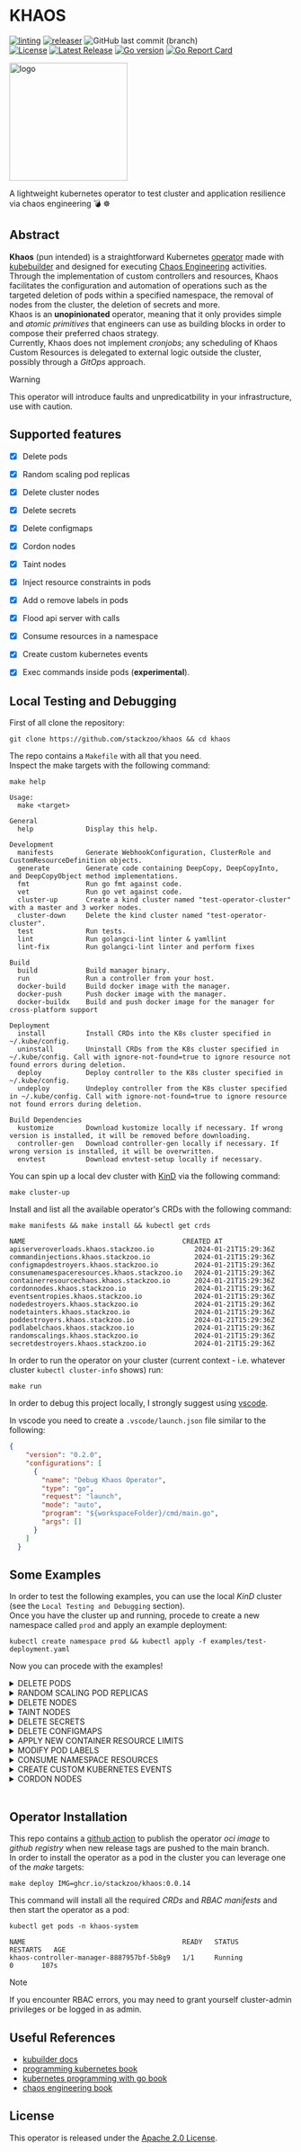 # KHAOS
[![linting](https://github.com/stackzoo/khaos/actions/workflows/linting.yaml/badge.svg)](https://github.com/stackzoo/khaos/actions/workflows/linting.yaml)  [![releaser](https://github.com/stackzoo/khaos/actions/workflows/release.yaml/badge.svg)](https://github.com/stackzoo/khaos/actions/workflows/release.yaml)  ![GitHub last commit (branch)](https://img.shields.io/github/last-commit/stackzoo/khaos/main)  
[![License](https://img.shields.io/badge/License-Apache_2.0-blue.svg)](https://opensource.org/licenses/Apache-2.0)  [![Latest Release](https://img.shields.io/github/v/release/stackzoo/khaos?logo=github)](https://github.com/stackzoo/khaos/releases/latest)  [![Go version](https://img.shields.io/github/go-mod/go-version/stackzoo/khaos.svg)](https://github.com/stackzoo/khaos)  [![Go Report Card](https://goreportcard.com/badge/github.com/stackzoo/khaos)](https://goreportcard.com/report/github.com/stackzoo/khaos)  



<img src="docs/images/logo4.png" alt="logo" width="210" height="210">  

A lightweight kubernetes operator to test cluster and application resilience via chaos engineering 💣 ☸️  

## Abstract
**Khaos** (pun intended) is a straightforward Kubernetes [operator](https://kubernetes.io/docs/concepts/extend-kubernetes/operator/) made with [kubebuilder](https://github.com/kubernetes-sigs/kubebuilder) and designed for executing [Chaos Engineering](https://en.wikipedia.org/wiki/Chaos_engineering) activities.  
Through the implementation of custom controllers and resources, Khaos facilitates the configuration and automation of operations such as the targeted deletion of pods within a specified namespace, the removal of nodes from the cluster, the deletion of secrets and more.  
Khaos is an **unopinionated** operator, meaning that it only provides simple and *atomic primitives* that engineers can use as building blocks in order to compose their preferred chaos strategy.  
Currently, Khaos does not implement *cronjobs*; any scheduling of Khaos Custom Resources is delegated to external logic outside the cluster, possibly through a *GitOps* approach.  

> [!WARNING]  
> This operator will introduce faults and unpredicatbility in your infrastructure, use with caution.  

## Supported features
- [X] Delete pods
- [X] Random scaling pod replicas
- [x] Delete cluster nodes
- [X] Delete secrets
- [X] Delete configmaps
- [X] Cordon nodes
- [X] Taint nodes
- [X] Inject resource constraints in pods
- [X] Add o remove labels in pods
- [X] Flood api server with calls
- [X] Consume resources in a namespace
- [X] Create custom kubernetes events
- [X] Exec commands inside pods (**experimental**).  



## Local Testing and Debugging
First of all clone the repository:  
```console
git clone https://github.com/stackzoo/khaos && cd khaos
```  

The repo contains a `Makefile` with all that you need.  
Inspect the make targets with the following command:  
```console
make help

Usage:
  make <target>

General
  help             Display this help.

Development
  manifests        Generate WebhookConfiguration, ClusterRole and CustomResourceDefinition objects.
  generate         Generate code containing DeepCopy, DeepCopyInto, and DeepCopyObject method implementations.
  fmt              Run go fmt against code.
  vet              Run go vet against code.
  cluster-up       Create a kind cluster named "test-operator-cluster" with a master and 3 worker nodes.
  cluster-down     Delete the kind cluster named "test-operator-cluster".
  test             Run tests.
  lint             Run golangci-lint linter & yamllint
  lint-fix         Run golangci-lint linter and perform fixes

Build
  build            Build manager binary.
  run              Run a controller from your host.
  docker-build     Build docker image with the manager.
  docker-push      Push docker image with the manager.
  docker-buildx    Build and push docker image for the manager for cross-platform support

Deployment
  install          Install CRDs into the K8s cluster specified in ~/.kube/config.
  uninstall        Uninstall CRDs from the K8s cluster specified in ~/.kube/config. Call with ignore-not-found=true to ignore resource not found errors during deletion.
  deploy           Deploy controller to the K8s cluster specified in ~/.kube/config.
  undeploy         Undeploy controller from the K8s cluster specified in ~/.kube/config. Call with ignore-not-found=true to ignore resource not found errors during deletion.

Build Dependencies
  kustomize        Download kustomize locally if necessary. If wrong version is installed, it will be removed before downloading.
  controller-gen   Download controller-gen locally if necessary. If wrong version is installed, it will be overwritten.
  envtest          Download envtest-setup locally if necessary.
```   

You can spin up a local dev cluster with [KinD](https://kind.sigs.k8s.io/) via the following command:  
```console
make cluster-up
```   

Install and list all the available operator's CRDs with the following command:  
```console
make manifests && make install && kubectl get crds

NAME                                       CREATED AT
apiserveroverloads.khaos.stackzoo.io          2024-01-21T15:29:36Z
commandinjections.khaos.stackzoo.io           2024-01-21T15:29:36Z
configmapdestroyers.khaos.stackzoo.io         2024-01-21T15:29:36Z
consumenamespaceresources.khaos.stackzoo.io   2024-01-21T15:29:36Z
containerresourcechaos.khaos.stackzoo.io      2024-01-21T15:29:36Z
cordonnodes.khaos.stackzoo.io                 2024-01-21T15:29:36Z
eventsentropies.khaos.stackzoo.io             2024-01-21T15:29:36Z
nodedestroyers.khaos.stackzoo.io              2024-01-21T15:29:36Z
nodetainters.khaos.stackzoo.io                2024-01-21T15:29:36Z
poddestroyers.khaos.stackzoo.io               2024-01-21T15:29:36Z
podlabelchaos.khaos.stackzoo.io               2024-01-21T15:29:36Z
randomscalings.khaos.stackzoo.io              2024-01-21T15:29:36Z
secretdestroyers.khaos.stackzoo.io            2024-01-21T15:29:36Z
```  

In order to run the operator on your cluster (current context - i.e. whatever cluster `kubectl cluster-info` shows) run:  
```console
make run
```  


In order to debug this project locally, I strongly suggest using [vscode](https://code.visualstudio.com/).  

In vscode you need to create a `.vscode/launch.json` file similar to the following:  
```json
{
    "version": "0.2.0",
    "configurations": [
      {
        "name": "Debug Khaos Operator",
        "type": "go",
        "request": "launch",
        "mode": "auto",
        "program": "${workspaceFolder}/cmd/main.go",
        "args": []
      }
    ]
  }
```   



## Some Examples

In order to test the following examples, you can use the local *KinD* cluster (see the `Local Testing and Debugging` section).  
Once you have the cluster up and running, procede to create a new namespace called `prod` and apply an example deployment:  

```console
kubectl create namespace prod && kubectl apply -f examples/test-deployment.yaml
```  

Now you can procede with the examples!  

<details>
  <summary>DELETE PODS</summary>

Wait for all the pods in the `prod` namespace to be up and running and then apply the `PodDestroyer` manifest:  

```yaml
apiVersion: khaos.stackzoo.io/v1alpha1
kind: PodDestroyer
metadata:
  name: nginx-destroyer
spec:
  selector:
    matchLabels:
      app: nginx
  maxPods: 9
  namespace: prod
```  



```console
kubectl apply -f examples/pod-destroyer.yaml
```

Now you can observe 2 things:  
1. the pods in prod namespace are being Terminated (and recreated by the replicaset):  
```console
NAME                                READY   STATUS              RESTARTS   AGE
nginx-deployment-7bf8c77b5b-5fvrc   1/1     Running             0          6s
nginx-deployment-7bf8c77b5b-5qcx4   1/1     Running             0          6s
nginx-deployment-7bf8c77b5b-6kmbd   0/1     ContainerCreating   0          6s
nginx-deployment-7bf8c77b5b-75bg6   1/1     Running             0          6s
nginx-deployment-7bf8c77b5b-bcbk5   1/1     Running             0          6s
nginx-deployment-7bf8c77b5b-f5wkh   1/1     Running             0          6s
nginx-deployment-7bf8c77b5b-gfdzl   1/1     Running             0          6s
nginx-deployment-7bf8c77b5b-gmhr2   1/1     Running             0          6s
nginx-deployment-7bf8c77b5b-gsprh   1/1     Terminating         0          6s
nginx-deployment-7bf8c77b5b-hvsff   1/1     Running             0          6s
nginx-deployment-7bf8c77b5b-v4j9v   0/1     ContainerCreating   0          6s
nginx-deployment-7bf8c77b5b-zxxv7   0/1     Terminating         0          6s
nginx-deployment-7bf8c77b5b-6kmbd   1/1     Running             0          6s
nginx-deployment-7bf8c77b5b-zxxv7   0/1     Terminating         0          6s
nginx-deployment-7bf8c77b5b-zxxv7   0/1     Terminating         0          6s
nginx-deployment-7bf8c77b5b-zxxv7   0/1     Terminating         0          6s
nginx-deployment-7bf8c77b5b-v4j9v   1/1     Running             0          7s
nginx-deployment-7bf8c77b5b-gsprh   0/1     Terminating         0          32s
nginx-deployment-7bf8c77b5b-gsprh   0/1     Terminating         0          33s
nginx-deployment-7bf8c77b5b-gsprh   0/1     Terminating         0          33s
nginx-deployment-7bf8c77b5b-gsprh   0/1     Terminating         0          33s
```  
2. Our operator shows the reconciliation logic's logs:  
```console   
2023-11-28T14:07:18+01:00       INFO    Reconciling PodDestroyer: default/nginx-destroyer       {"controller": "poddestroyer", "controllerGroup": "khaos.stackzoo.io", "controllerKind": "PodDestroyer", "PodDestroyer": {"name":"nginx-destroyer","namespace":"default"}, "namespace": "default", "name": "nginx-destroyer", "reconcileID": "1e16a7d2-825a-4b46-b4e5-ac1228bc1c36"}
2023-11-28T14:07:18+01:00       INFO    Selector: {map[app:nginx] []}   {"controller": "poddestroyer", "controllerGroup": "khaos.stackzoo.io", "controllerKind": "PodDestroyer", "PodDestroyer": {"name":"nginx-destroyer","namespace":"default"}, "namespace": "default", "name": "nginx-destroyer", "reconcileID": "1e16a7d2-825a-4b46-b4e5-ac1228bc1c36"}
2023-11-28T14:07:18+01:00       INFO    MaxPods: 9      {"controller": "poddestroyer", "controllerGroup": "khaos.stackzoo.io", "controllerKind": "PodDestroyer", "PodDestroyer": {"name":"nginx-destroyer","namespace":"default"}, "namespace": "default", "name": "nginx-destroyer", "reconcileID": "1e16a7d2-825a-4b46-b4e5-ac1228bc1c36"}
2023-11-28T14:07:18+01:00       INFO    Namespace: prod {"controller": "poddestroyer", "controllerGroup": "khaos.stackzoo.io", "controllerKind": "PodDestroyer", "PodDestroyer": {"name":"nginx-destroyer","namespace":"default"}, "namespace": "default", "name": "nginx-destroyer", "reconcileID": "1e16a7d2-825a-4b46-b4e5-ac1228bc1c36"}
```  

Now we can inspect the status of our PodDestroyer object:  
```console 
kubectl get poddestroyer

NAME              AGE
nginx-destroyer   4m51s
```  

```console
kubectl get poddestroyer nginx-destroyer -o yaml
```  
This will retrieve our resource in `yaml` format:  
```yaml
apiVersion: khaos.stackzoo.io/v1alpha1
kind: PodDestroyer
metadata:
  annotations:
    kubectl.kubernetes.io/last-applied-configuration: |
      {"apiVersion":"khaos.stackzoo.io/v1alpha1","kind":"PodDestroyer","metadata":{"annotations":{},"name":"nginx-destroyer","namespace":"default"},"spec":{"maxPods":9,"namespace":"prod","selector":{"matchLabels":{"app":"nginx"}}}}
  creationTimestamp: "2023-11-28T13:07:18Z"
  generation: 1
  name: nginx-destroyer
  namespace: default
  resourceVersion: "2009"
  uid: fbba6287-6f70-406b-821e-9000f097afc5
spec:
  maxPods: 9
  namespace: prod
  selector:
    matchLabels:
      app: nginx
status:
  numPodsDestroyed: 9
```  

The `status` spec tells you how many pods have been successfully destroyed.  


</details>  



<details>
  <summary>RANDOM SCALING POD REPLICAS</summary>


Apply an example deployment:  


```console
kubectl apply -f examples/random-scaling-test-deployment.yaml
```  

Retrieve our deployment's pods in the default namespace:  
```console
kubectl get pods

NAME                                         READY   STATUS    RESTARTS   AGE
random-scaling-deployment-56c5d5bb74-pcgm6   1/1     Running   0          52s
random-scaling-deployment-56c5d5bb74-rw4sp   1/1     Running   0          52s
random-scaling-deployment-56c5d5bb74-tpvxb   1/1     Running   0          52s
```  

Now apply the following `RandomScaling` manifest:  

```yaml
apiVersion: khaos.stackzoo.io/v1alpha1
kind: RandomScaling
metadata:
  name: example-randomscaling
spec:
  deployment: random-scaling-deployment
  minReplicas: 2
  maxReplicas: 13
```   

```console
kubectl apply -f examples/random-scaling.yaml
```   

This will scale our deployment by randomly picking a number between `minReplicas` and `maxReplicas`.  


Check again our pods:  
```console
kubectl get pods

NAME                                         READY   STATUS    RESTARTS   AGE
random-scaling-deployment-56c5d5bb74-2tcss   1/1     Running   0          2m49s
random-scaling-deployment-56c5d5bb74-8c5gf   1/1     Running   0          2m49s
random-scaling-deployment-56c5d5bb74-bjpkc   1/1     Running   0          2m49s
random-scaling-deployment-56c5d5bb74-cctcz   1/1     Running   0          2m49s
random-scaling-deployment-56c5d5bb74-pcgm6   1/1     Running   0          5m44s
random-scaling-deployment-56c5d5bb74-rw4sp   1/1     Running   0          5m44s
random-scaling-deployment-56c5d5bb74-tpvxb   1/1     Running   0          5m44s
```  

You can notice that there are 4 more pods!  

Our operator shows the reconciliation logic's logs:  
```console   
2024-01-21T17:47:32+01:00       INFO    Starting reconcile for random scaling - deployment random-scaling-deployment    {"controller": "randomscaling", "controllerGroup": "khaos.stackzoo.io", "controllerKind": "RandomScaling", "RandomScaling": {"name":"example-randomscaling","namespace":"default"}, "namespace": "default", "name": "example-randomscaling", "reconcileID": "4cda6061-a893-470a-8a43-1a222256d987"}
2024-01-21T17:47:32+01:00       INFO    RandomReplicas 7       {"controller": "randomscaling", "controllerGroup": "khaos.stackzoo.io", "controllerKind": "RandomScaling", "RandomScaling": {"name":"example-randomscaling","namespace":"default"}, "namespace": "default", "name": "example-randomscaling", "reconcileID": "4cda6061-a893-470a-8a43-1a222256d987"}
```  

Now we can inspect the status of our PodDestroyer object:  
```console 
kubectl get randomscaling example-randomscaling -o yaml
```  

This will retrieve our resource in `yaml` format:  
```yaml
apiVersion: khaos.stackzoo.io/v1alpha1
kind: RandomScaling
metadata:
  annotations:
    kubectl.kubernetes.io/last-applied-configuration: |
      {"apiVersion":"khaos.stackzoo.io/v1alpha1","kind":"RandomScaling","metadata":{"annotations":{},"name":"example-randomscaling","namespace":"default"},"spec":{"deployment":"random-scaling-deployment","maxReplicas":10,"minReplicas":1}}
  creationTimestamp: "2024-01-21T16:46:54Z"
  generation: 5
  name: example-randomscaling
  namespace: default
  resourceVersion: "1865"
  uid: 4197f351-4557-4033-b996-fd5f0a8e25fc
spec:
  deployment: random-scaling-deployment
  maxReplicas: 10
  minReplicas: 1
status:
  operationResult: true
```  

The `status` spec tells you that the last trigger has been succesfully completed.  


</details>  




<details>
  <summary>DELETE NODES</summary>

First, retrieve nodes info for your cluster:  
```console
kubectl get nodes

NAME                                  STATUS   ROLES           AGE   VERSION
test-operator-cluster-control-plane   Ready    control-plane   24m   v1.27.3
test-operator-cluster-worker          Ready    <none>          24m   v1.27.3
test-operator-cluster-worker2         Ready    <none>          24m   v1.27.3
test-operator-cluster-worker3         Ready    <none>          24m   v1.27.3

```  

Now apply the following `NodeDestroyer` manifest:  

```yaml
apiVersion: khaos.stackzoo.io/v1alpha1
kind: NodeDestroyer
metadata:
  name: example-node-destroyer
spec:
  nodeNames:
    - test-operator-cluster-worker
    - test-operator-cluster-worker3
```

```console
kubectl apply -f examples/node-destroyer.yaml
```

Now, once again, retrieve the node list from the kuber-apiserver:  
```console
kubectl get nodes

NAME                                  STATUS   ROLES           AGE   VERSION
test-operator-cluster-control-plane   Ready    control-plane   25m   v1.27.3
test-operator-cluster-worker2         Ready    <none>          25m   v1.27.3

```  

As you can see the operator succesfully removed the specified nodes.  


</details>  

<details>
  <summary>TAINT NODES</summary>

First, retrieve nodes info from your cluster:  
```console
kubectl get nodes

NAME                                  STATUS   ROLES           AGE   VERSION
test-operator-cluster-control-plane   Ready    control-plane   2m37s   v1.27.3
test-operator-cluster-worker          Ready    <none>          2m15s   v1.27.3
test-operator-cluster-worker2         Ready    <none>          2m16s   v1.27.3
test-operator-cluster-worker3         Ready    <none>          2m17s   v1.27.3

```  

Retrieve the annotations for the test-operator-cluster-worker3 node:  
```console
kubectl get node test-operator-cluster-worker3 -o=jsonpath='{.spec.taints}' | jq
```  
The previous command should return nothing as our node has no taints.  


Now apply the following `NodeTainter` manifest:  

```yaml
apiVersion: khaos.stackzoo.io/v1alpha1
kind: NodeTainter
metadata:
  name: example-node-tainter
spec:
  nodeNames:
    - test-operator-cluster-worker
    - test-operator-cluster-worker3
```

```console
kubectl apply -f examples/node-tainter.yaml
```  
Check the operator's logs:  
```console
2024-01-17T08:54:47+01:00	INFO	Reconciling NodeTainter: default/example-node-tainter	{"controller": "nodetainter", "controllerGroup": "khaos.stackzoo.io", "controllerKind": "NodeTainter", "NodeTainter": {"name":"example-node-tainter","namespace":"default"}, "namespace": "default", "name": "example-node-tainter", "reconcileID": "1c270341-0b1d-4675-8188-38e82f3ccc9e"}
2024-01-17T08:54:47+01:00	INFO	Node Names: [test-operator-cluster-worker test-operator-cluster-worker3]	{"controller": "nodetainter", "controllerGroup": "khaos.stackzoo.io", "controllerKind": "NodeTainter", "NodeTainter": {"name":"example-node-tainter","namespace":"default"}, "namespace": "default", "name": "example-node-tainter", "reconcileID": "1c270341-0b1d-4675-8188-38e82f3ccc9e"}
```  


Now, once again, retrieve the tain on the node:  
```json
kubectl get node test-operator-cluster-worker3 -o=jsonpath='{.spec.taints}' | jq

[
  {
    "effect": "NoSchedule",
    "key": "khaos.io/tainted",
    "value": "true"
  }
]

```  

As you can see the operator succesfully tainted the specified nodes.  


</details>  




<details>
  <summary>DELETE SECRETS</summary>

First create a new kubernetes secret (empty secret is fine):  

```console
kubectl -n prod create secret generic test-secret

secret/test-secret created
```  

Now apply the following `SecretDestroyer` manifest:  

```yaml
apiVersion: khaos.stackzoo.io/v1alpha1
kind: SecretDestroyer
metadata:
  name: example-secret-destroyer
spec:
  namespace: prod
  secretNames:
    - test-secret
```

```console
kubectl apply -f examples/secret-destroyer.yaml
```  

Try to list all the secrets in the `prod` namespace:  
```console
kubectl -n prod get secrets

No resources found in prod namespace.
```  

The specified secret was successfully removed.  



</details>  


<details>
  <summary>DELETE CONFIGMAPS</summary>

First create a new kubernetes configmap:  

```console
kubectl create configmap test-configmap --namespace=prod --from-literal=message=ready && kubectl -n prod get configmap

configmap/test-configmap created

NAME               DATA   AGE
kube-root-ca.crt   1      2m24s
test-configmap     1      1s

```  

Now apply the following `ConfigMapDestroyer` manifest:  

```yaml
apiVersion: khaos.stackzoo.io/v1alpha1
kind: ConfigMapDestroyer
metadata:
  name: example-configmap-destroyer
spec:
  namespace: prod
  configMapNames:
    - test-configmap
```

```console
kubectl apply -f examples/config-map-destroyer.yaml
```  

Try to list all the configmaps in the `prod` namespace:  
```console
kubectl -n prod get configmap

NAME               DATA   AGE
kube-root-ca.crt   1      9m26s
```  

The specified configmap was successfully removed.  

</details>  


<details>
  <summary>APPLY NEW CONTAINER RESOURCE LIMITS</summary>  

Apply the following `ContainerResourceChaos` manifest:  

```yaml
apiVersion: khaos.stackzoo.io/v1alpha1
kind: ContainerResourceChaos
metadata:
  name: example-container-resource-chaos
  namespace: prod
spec:
  namespace: prod
  DeploymentName: nginx-deployment
  containerName: nginx
  maxCPU: "666m"
  maxRAM: "512Mi"

```  

```console
kubectl apply -f examples/container-resource-chaos.yaml
```  

Now retrieve one of the pod in the prod namespace in `yaml` format and take a look at the resources:  
```yaml
apiVersion: v1
kind: Pod
metadata:
  creationTimestamp: "2023-11-28T13:43:37Z"
  generateName: nginx-deployment-c54b8b4b4-
  labels:
    app: nginx
    pod-template-hash: c54b8b4b4
  name: nginx-deployment-c54b8b4b4-jvw4k
  namespace: prod
  ownerReferences:
  - apiVersion: apps/v1
    blockOwnerDeletion: true
    controller: true
    kind: ReplicaSet
    name: nginx-deployment-c54b8b4b4
    uid: a73e8483-a51b-4f43-806d-38b8976ee61d
  resourceVersion: "6128"
  uid: 6be9fe17-f6b8-418b-96a1-bdf70da8eb95
spec:
  containers:
  - image: nginx:latest
    imagePullPolicy: Always
    name: nginx
    resources: # modified
      limits:
        cpu: 666m
        memory: 512Mi
      requests:
        cpu: 666m
        memory: 512Mi
```   


</details>  




<details>
  <summary>MODIFY POD LABELS</summary>  

Apply the following `PodLabelChaos` manifest:  

```yaml
apiVersion: khaos.stackzoo.io/v1alpha1
kind: PodLabelChaos
metadata:
  name: podlabelchaos-test
spec:
  deploymentName: nginx-deployment
  namespace: prod
  labels:
    chaos: "true"
  addLabels: true

```  

```console
kubectl apply -f examples/pod-label-chaos.yaml
```  

Now retrieve one of the pod in the prod namespace in `yaml` format and take a look at the labels:  
```yaml

apiVersion: v1
kind: Pod
metadata:
  creationTimestamp: "2023-11-28T15:27:22Z"
  generateName: nginx-deployment-6bb89bf6cd-
  labels:
    app: nginx
    chaos: "true"
    pod-template-hash: 6bb89bf6cd
  name: nginx-deployment-6bb89bf6cd-52j42
  namespace: prod

```   


</details>  



<details>
  <summary>CONSUME NAMESPACE RESOURCES</summary>  
This feature of the operator will spin up a busybox deployment with the specified replicas in the specified namespace.  
All the busybox's pod will execute the following command:  

```console
while true; do echo 'Doing extensive tasks'; sleep 1; done
```  


First of all we need to install the **metrics server** on our cluster:  
```console
kubectl apply -f https://github.com/kubernetes-sigs/metrics-server/releases/latest/download/components.yaml  \
&& kubectl patch -n kube-system deployment metrics-server --type=json -p '[{"op":"add","path":"/spec/template/spec/containers/0/args/-","value":"--kubelet-insecure-tls"}]'
```   
Wait for the metric server pod to be up and running and check cluster (nodes) resources:  
```console
kubectl top nodes

NAME                                  CPU(cores)   CPU%   MEMORY(bytes)   MEMORY%
test-operator-cluster-control-plane   221m         2%     697Mi           4%
test-operator-cluster-worker          31m          0%     230Mi           1%
test-operator-cluster-worker2         29m          0%     253Mi           1%
test-operator-cluster-worker3         42m          0%     242Mi           1%
```  


Now apply the following `ConsumeNamespaceResources` manifest:  

```yaml
apiVersion: khaos.stackzoo.io/v1alpha1
kind: ConsumeNamespaceResources
metadata:
  name: example-consume-resources
spec:
  targetNamespace: prod
  numPods: 200

```  

```console
kubectl apply -f examples/consume-namespace-resources.yaml  
```  

Let's inspect the deployment in the `prod` namespace:  
```console
kubectl -n prod get deployment

NAME                 READY   UP-TO-DATE   AVAILABLE     AGE
busybox-deployment   200/200   80           80          44s
nginx-deployment     10/10     10           10          10m
```  

Let's now review the nodes usagge:  
```console
kubectl top nodes

NAME                                  CPU(cores)   CPU%   MEMORY(bytes)   MEMORY%   
test-operator-cluster-control-plane   845m         10%    904Mi           5%        
test-operator-cluster-worker          1790m        22%    938Mi           5%        
test-operator-cluster-worker2         1494m        18%    1039Mi          6%        
test-operator-cluster-worker3         1673m        20%    1045Mi          6%
```  

As we can see, our deployment in the *prod* namespace is consuming resources!  
Now try deleting the `ConsumeNamespaceResources` object:  
```console
kubectl delete -f examples/consume-namespace-resources.yaml

consumenamespaceresources.khaos.stackzoo.io "example-consume-resources" deleted
```   

Check the operator's logs:  

```console
2023-11-30T15:45:40+01:00       INFO    Object deleted, finalizing resources    {"controller": "consumenamespaceresources", "controllerGroup": "khaos.stackzoo.io", "controllerKind": "ConsumeNamespaceResources", "ConsumeNamespaceResources": {"name":"example-consume-resources","namespace":"default"}, "namespace": "default", "name": "example-consume-resources", "reconcileID": "b35fdd79-5308-4080-a718-027e2d9d7d13"}
```  

The resource's controller contains a finalizer and it is deleting our busybox deployment in the *prod* namespace!  
Check the deployments in the *prod* namespace:  
```console
kubectl -n prod get deployment

NAME               READY   UP-TO-DATE   AVAILABLE   AGE
nginx-deployment   10/10   10           10          21m
```  
Cool, our deployment has been successfully deleted.  



</details>  



<details>
  <summary>CREATE CUSTOM KUBERNETES EVENTS</summary>  

Apply the following `EventsEntropy` manifest:  

```yaml
apiVersion: khaos.stackzoo.io/v1alpha1
kind: EventsEntropy
metadata:
  name: example-eventsentropy
spec:
  events:
    - "Custom event 1 with some gibberish - dfsdfsdffdgt egeg4e 😊"
    - "Custom event 2 - with some gibberish dfsdfsdffdgt 676565 🥴"
    - "Custom event 3 - with some gibberish 8/ihfwgf sufdh  🤪"

```  

```console
kubectl apply -f examples/events-entropy.yaml
```  

Now retrieve kubernetes events via kubectl:  
```console
kubectl get events | grep gibberish

<unknown>               Custom event 1 with some gibberish - dfsdfsdffdgt egeg4e 😊
<unknown>               Custom event 3 - with some gibberish 8/ihfwgf sufdh  🤪
<unknown>               Custom event 2 - with some gibberish dfsdfsdffdgt 676565 🥴

```   


</details>  



<details>
  <summary>CORDON NODES</summary>  

Apply the following `CordonNodes` manifest:  

```yaml
apiVersion: khaos.stackzoo.io/v1alpha1
kind: CordonNode
metadata:
  name: example-cordon-node
spec:
  nodesToCordon:
    - test-operator-cluster-worker
    - test-operator-cluster-worker2
    - test-operator-cluster-worker3

```  

```console
kubectl apply -f examples/cordon-nodes.yaml
```  

Now check the status of the resource:  

```console
kubectl describe cordonnodes.khaos.stackzoo.io example-cordon-node | grep "Nodes Cordoned"

Nodes Cordoned:  3
```   


Now run a busybox pod:  
```console
kubectl apply -f examples/test-node-cordon-pod.yaml

pod/busybox-pod created
```   

Let's check that pod:  
```console
kubectl -n default describe pod busybox-pod | grep Warning

Warning  FailedScheduling  63s   default-scheduler  0/4 nodes are available: 1 node(s) had untolerated taint {node-role.kubernetes.io/control-plane: }, 3 node(s) were unschedulable. preemption: 0/4 nodes are available: 4 Preemption is not helpful for scheduling..
```  

</details>  


<br/>  


## Operator Installation
This repo contains a [github action](https://github.com/stackzoo/khaos/blob/main/.github/workflows/release.yaml) to publish  the operator *oci image*  to *github registry* when new release tags are pushed to the main branch.  
In order to install the operator as a pod in the cluster you can leverage one of the *make* targets:  
```console
make deploy IMG=ghcr.io/stackzoo/khaos:0.0.14
```  

This command will install all the required *CRDs* and *RBAC manifests* and then start the operator as a pod:  
```console
kubectl get pods -n khaos-system

NAME                                       READY   STATUS             RESTARTS   AGE
khaos-controller-manager-8887957bf-5b8g9   1/1     Running               0       107s
```  

> [!NOTE]  
> If you encounter RBAC errors, you may need to grant yourself cluster-admin privileges or be logged in as admin.  
  



## Useful References

- [kubuilder docs](https://book.kubebuilder.io/)
- [programming kubernetes book](https://www.oreilly.com/library/view/programming-kubernetes/9781492047094/)
- [kubernetes programming with go book](https://link.springer.com/book/10.1007/978-1-4842-9026-2)
- [chaos engineering book](https://www.oreilly.com/library/view/chaos-engineering/9781492043850/)  


## License

This operator is released under the [Apache 2.0 License](https://www.apache.org/licenses/LICENSE-2.0).  
